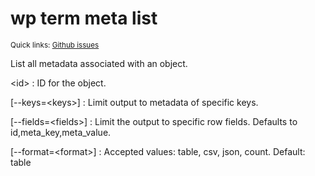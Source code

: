 # wp term meta list

<small>Quick links: <a href="https://github.com/issues?q=is%3Aopen+label%3Acommand%3Aterm-meta-list+sort%3Aupdated-desc+org%3Awp-cli">Github issues</a></small>

List all metadata associated with an object.

&lt;id&gt;
: ID for the object.

[\--keys=&lt;keys&gt;]
: Limit output to metadata of specific keys.

[\--fields=&lt;fields&gt;]
: Limit the output to specific row fields. Defaults to id,meta_key,meta_value.

[\--format=&lt;format&gt;]
: Accepted values: table, csv, json, count. Default: table



